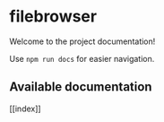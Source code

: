 # filebrowser

Welcome to the project documentation!

Use `npm run docs` for easier navigation.

## Available documentation

[[index]]
